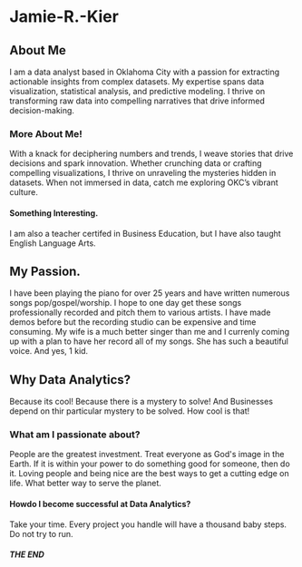 # Jamie-R.-Kier
## About Me
I am a data analyst based in Oklahoma City with a passion for extracting actionable insights from complex datasets. My expertise spans data visualization, statistical analysis, and predictive modeling.  I thrive on transforming raw data into compelling narratives that drive informed decision-making.
### More About Me!
With a knack for deciphering numbers and trends, I weave stories that drive decisions and spark innovation. Whether crunching data or crafting compelling visualizations, I thrive on unraveling the mysteries hidden in datasets. When not immersed in data, catch me exploring OKC’s vibrant culture.
#### Something Interesting.
I am also a teacher certifed in Business Education, but I have also taught English Language Arts. 
## My Passion.
I have been playing the piano for over 25 years and have written numerous songs pop/gospel/worship. I hope to one day get these songs professionally recorded and pitch them to various artists. I have made demos before but the recording studio can be expensive and time consuming. My wife is a much better singer than me and I currenly coming up with a plan to have her record all of my songs. She has such a beautiful voice. And yes, 1 kid. 
## Why Data Analytics?
Because its cool! Because there is a mystery to solve! And Businesses depend on thir particular mystery to be solved. How cool is that!
### What am I passionate about?
People are the greatest investment. Treat everyone as God's image in the Earth. If it is within your power to do something good for someone, then do it. Loving people and being nice are the best ways to get a cutting edge on life.  What better way to serve the planet.
#### Howdo I become successful at Data Analytics?
Take your time. Every project you handle will have a thousand baby steps. Do not try to run.
##### THE END
